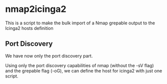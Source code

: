 # nmap2icinga2
This is a script to make the bulk import of a Nmap grepable output to the Icinga2 hosts definition

## Port Discovery

We have now only the port discovery part.

Using only the port discovery capabilities of nmap (without the -sV flag) and the grepable flag (-oG), we can define the host for icinga2 with just one script.
